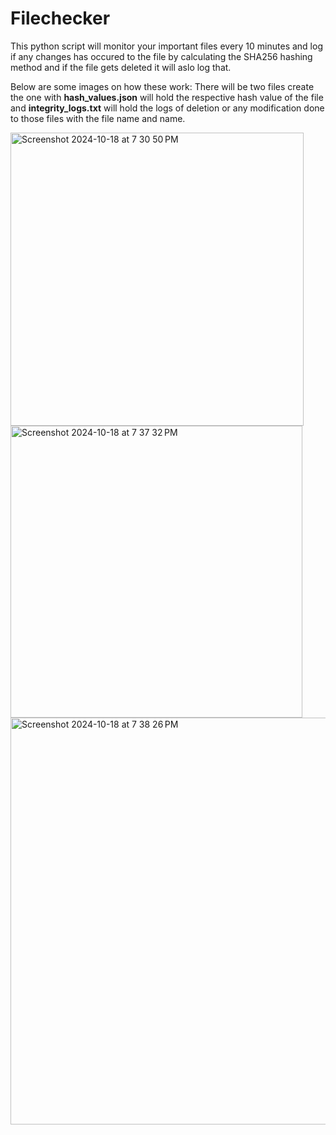 # Filechecker

This python script will monitor your important files every 10 minutes and log if any changes has occured to the file by calculating the SHA256 hashing method and if the file gets deleted it will aslo log that.

Below are some images on how these work:
There will be two files create the one with **hash_values.json** will hold the respective hash value of the file and **integrity_logs.txt** will hold the logs of deletion or any modification done to those files with the file name and name.

<img width="469" alt="Screenshot 2024-10-18 at 7 30 50 PM" src="https://github.com/user-attachments/assets/ce00df8c-3952-4f6c-867a-b55385e842c0">
<img width="467" alt="Screenshot 2024-10-18 at 7 37 32 PM" src="https://github.com/user-attachments/assets/56c503e5-47f6-44a1-a3ae-6bb0c5440c36">
<img width="651" alt="Screenshot 2024-10-18 at 7 38 26 PM" src="https://github.com/user-attachments/assets/761a3a54-d577-4a7a-8774-0e360383f452">
